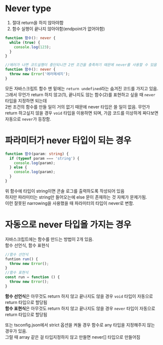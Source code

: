 # Never type

1. 절대 return을 하지 않아야함
2. 함수 실행이 끝나지 않아야함(endpoint가 없어야함)

```typescript
function 함수(): never {
  while (true) {
    console.log(123);
  }
}

//에러가 나면 코드실행이 중단되니깐 2번 조건을 충족하기 때문에 never를 사용할 수 있음
function 함수(): never {
  throw new Error('에러메세지');
}
```

모든 자바스크립트 함수 맨 밑에는 `return undefined`라는 숨겨진 코드를 가지고 있음.  
그래서 무언가 return 하지 않고(1), 끝나지도 않는 함수(2)를 표현하고 싶을 때 `never` 타입을 지정하면 되는데  
2번 조건의 함수를 만들 일이 거의 없기 때문에 never 타입은 쓸 일이 없음.
무언가 return 하고싶지 않을 경우 `void` 타입을 이용하면 되며, 가끔 코드를 이상하게 짜다보면 자동으로 `never`가 등장함.

# 파라미터가 never 타입이 되는 경우

```typescript
function 함수(param: string) {
  if (typeof param === 'string') {
    console.log(param);
  } else {
    console.log(param);
  }
}
```

위 함수에 타입이 string이면 콘솔 로그를 출력하도록 작성되어 있음  
하지만 파라미터는 string만 들어오는에 else 문이 존재하는 것 자체가 문제가됨.  
이런 잘못된 narrowing을 사용했을 때 파라미터의 타입이 never로 변함.

# 자동으로 never 타입을 가지는 경우

자바스크립트에는 함수를 만드는 방법이 2개 있음.  
함수 선언식, 함수 표현식

```typescript
//함수 선언식
funtion run() {
  throw new Error();
}
//함수 표현식
const run = function () {
  throw new Error();
}
```

**함수 선언식**은 아무것도 return 하지 않고 끝나지도 않을 경우 `void` 타입이 자동으로 return 타입으로 할당됨  
**함수 표현식**은 아무것도 return 하지 않고 끝나지도 않을 경우 `never` 타입이 자동으로 return 타입으로 할당됨

또는 tsconfig.json에서 strict 옵션을 켜둘 경우 함수로 any 타입을 지정해주지 않는 경우가 있음.  
그럴 때 array 같은 걸 타입지정하지 않고 만들면 never[] 타입으로 만들어짐
